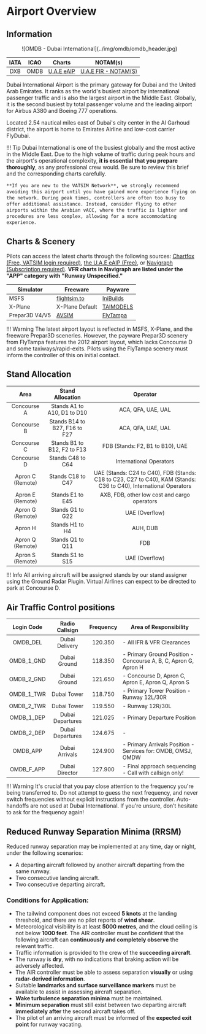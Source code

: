 # Airport Overview
## Information

<figure markdown>
![OMDB - Dubai International](../img/omdb/omdb_header.jpg)
</figure>

| IATA | ICAO | Charts | NOTAM(s) |
|:----:|:----:|:------:|:----------:|
| DXB  | OMDB | [U.A.E eAIP](https://www.gcaa.gov.ae/en/ais/Pages/default.aspx)    | [U.A.E FIR - NOTAM(S) ](https://www.gcaa.gov.ae/en/ais/notice-to-airmen-notam)      |

Dubai International Airport is the primary gateway for Dubai and the United Arab Emirates. It ranks as the world's busiest airport by international passenger traffic and is also the largest airport in the Middle East. Globally, it is the second busiest by total passenger volume and the leading airport for Airbus A380 and Boeing 777 operations.

Located 2.54 nautical miles east of Dubai's city center in the Al Garhoud district, the airport is home to Emirates Airline and low-cost carrier FlyDubai.

!!! Tip
    Dubai International is one of the busiest globally and the most active in the Middle East. Due to the high volume of traffic during peak hours and the airport's operational complexity, **it is essential that you prepare thoroughly**, as any professional crew would. Be sure to review this brief and the corresponding charts carefully.

    **If you are new to the VATSIM Network**, we strongly recommend avoiding this airport until you have gained more experience flying on the network. During peak times, controllers are often too busy to offer additional assistance. Instead, consider flying to other airports within the Arabian vACC, where the traffic is lighter and procedures are less complex, allowing for a more accommodating experience.

## Charts & Scenery
Pilots can access the latest charts through the following sources: [Chartfox (Free, VATSIM login required)](https://chartfox.org/), [the U.A.E eAIP (Free)](https://www.gcaa.gov.ae/en/ais/Pages/default.aspx), or [Navigraph (Subscription required)](https://navigraph.com/). **VFR charts in Navigraph are listed under the "APP" category with "Runway Unspecified."**

| Simulator      | Freeware                    | Payware                            |
|----------------|-----------------------------|------------------------------------|
| MSFS           | [flightsim.to](https://flightsim.to/file/35295/omdb-dubai-international-general-enhancement) | [IniBuilds](https://inibuilds.com/products/inibuilds-dubai-omdb-msfs) |
| X-Plane        | X-Plane Default             | [TAIMODELS](https://orbxdirect.com/product/taimodels-omdb-xp11-xp12?srsltid=AfmBOopPtBA3ju1rhXF6pIfYWByGIDgNMhirnOKCRLb3wASSzRvsEaeI) |
| Prepar3D V4/V5 | [AVSIM](https://library.avsim.net/search.php?SearchTerm=OMDB&CatID=fsxscen&Go=Search) | [FlyTampa](https://www.flytampa.org/omdb.html) |

!!! Warning
    The latest airport layout is reflected in MSFS, X-Plane, and the freeware Prepar3D sceneries. However, the payware Prepar3D scenery from FlyTampa features the 2012 airport layout, which lacks Concourse D and some taxiways/rapid-exits. Pilots using the FlyTampa scenery must inform the controller of this on initial contact.


## Stand Allocation

|       Area       |        Stand Allocation       |                                                      Operator                                                     |
|:----------------:|:-----------------------------:|:-----------------------------------------------------------------------------------------------------------------:|
| Concourse A      | Stands A1 to A10, D1 to D10   | ACA, QFA, UAE, UAL                                                                                                |
| Concourse B      | Stands B14 to B27, F16 to F27 | ACA, QFA, UAE, UAL                                                                                                |
| Concourse C      | Stands B1 to B12, F2 to F13   | FDB (Stands: F2, B1 to B10), UAE                                                                                  |
| Concourse D      | Stands C48 to C64             | International Operators                                                                                           |
| Apron C (Remote) | Stands C18 to C47             | UAE (Stands: C24 to C40), FDB (Stands: C18 to C23, C27 to C40), KAM (Stands: C36 to C40), International Operators |
| Apron E (Remote) | Stands E1 to E45              | AXB, FDB, other low cost and cargo operators                                                                  |
| Apron G (Remote) | Stands G1 to G22              | UAE (Overflow)                                                                                                    |
| Apron H          | Stands H1 to H4               | AUH, DUB                                                                                                          |
| Apron Q (Remote) | Stands Q1 to Q11              | FDB                                                                                                               |
| Apron S (Remote) | Stands S1 to S15              | UAE (Overflow)                                                                                                    |

!!! Info
    All arriving aircraft will be assigned stands by our stand assigner using the Ground Radar Plugin. Virtual Airlines can expect to be directed to park at Concourse D.

## Air Traffic Control positions
| Login Code |  Radio Callsign  | Frequency | Area of Responsibility                                            |
|:----------:|:----------------:|:---------:|-------------------------------------------------------------------|
| OMDB_DEL   | Dubai Delivery   | 120.350   | - All IFR & VFR Clearances                                        |
| OMDB_1_GND | Dubai Ground     | 118.350   | - Primary Ground Position - Concourse A, B, C, Apron G, Apron H   |
| OMDB_2_GND | Dubai Ground     | 121.650   | - Concourse D, Apron C, Apron E, Apron Q, Apron S                 |
| OMDB_1_TWR | Dubai Tower      | 118.750   | - Primary Tower Position - Runway 12L/30R                         |
| OMDB_2_TWR | Dubai Tower      | 119.550   | - Runway 12R/30L                                                  |
| OMDB_1_DEP | Dubai Departures | 121.025   | - Primary Departure Position                                      |
| OMDB_2_DEP | Dubai Departures | 124.675   | -                                                                 |
| OMDB_APP   | Dubai Arrivals   | 124.900   | - Primary Arrivals Position - Services for: OMDB, OMSJ, OMDW      |
| OMDB_F_APP | Dubai Director   | 127.900   | - Final approach sequencing - Call with callsign only!            |

!!! Warning
    It's crucial that you pay close attention to the frequency you're being transferred to. Do not attempt to guess the next frequency, and never switch frequencies without explicit instructions from the controller. Auto-handoffs are not used at Dubai International. If you're unsure, don’t hesitate to ask for the frequency again!

## Reduced Runway Separation Minima (RRSM)
Reduced runway separation may be implemented at any time, day or night, under the following scenarios:

- A departing aircraft followed by another aircraft departing from the same runway.
- Two consecutive landing aircraft.
- Two consecutive departing aircraft.

### Conditions for Application:

- The tailwind component does not exceed **5 knots** at the landing threshold, and there are no pilot reports of **wind shear**.
- Meteorological visibility is at least **5000 metres**, and the cloud ceiling is not below **1000 feet**. The AIR controller must be confident that the following aircraft can **continuously and completely observe** the relevant traffic.
- Traffic information is provided to the crew of the **succeeding aircraft**.
- The runway is **dry**, with no indications that braking action will be adversely affected.
- The AIR controller must be able to assess separation **visually** or using **radar-derived information**.
- Suitable **landmarks and surface surveillance markers** must be available to assist in assessing aircraft separation.
- **Wake turbulence separation minima** must be maintained.
- **Minimum separation** must still exist between two departing aircraft **immediately after** the second aircraft takes off.
- The pilot of an arriving aircraft must be informed of the **expected exit point** for runway vacating.